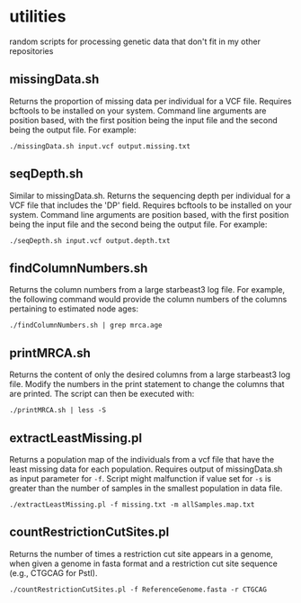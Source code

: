 # utilities
random scripts for processing genetic data that don't fit in my other repositories

## missingData.sh
Returns the proportion of missing data per individual for a VCF file. Requires bcftools to be installed on your system. Command line arguments are position based, with the first position being the input file and the second being the output file. For example:
```
./missingData.sh input.vcf output.missing.txt
```

## seqDepth.sh
Similar to missingData.sh. Returns the sequencing depth per individual for a VCF file that includes the 'DP' field. Requires bcftools to be installed on your system. Command line arguments are position based, with the first position being the input file and the second being the output file. For example:
```
./seqDepth.sh input.vcf output.depth.txt
```

## findColumnNumbers.sh
Returns the column numbers from a large starbeast3 log file. For example, the following command would provide the column numbers of the columns pertaining to estimated node ages:
```
./findColumnNumbers.sh | grep mrca.age
```

## printMRCA.sh
Returns the content of only the desired columns from a large starbeast3 log file. Modify the numbers in the print statement to change the columns that are printed. The script can then be executed with:
```
./printMRCA.sh | less -S
```

## extractLeastMissing.pl
Returns a population map of the individuals from a vcf file that have the least missing data for each population. Requires output of missingData.sh as input parameter for `-f`. Script might malfunction if value set for `-s` is greater than the number of samples in the smallest population in data file.
```
./extractLeastMissing.pl -f missing.txt -m allSamples.map.txt
```

## countRestrictionCutSites.pl
Returns the number of times a restriction cut site appears in a genome, when given a genome in fasta format and a restriction cut site sequence (e.g., CTGCAG for PstI).
```
./countRestrictionCutSites.pl -f ReferenceGenome.fasta -r CTGCAG
```

